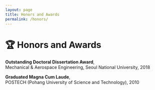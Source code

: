 ```yaml
---
layout: page
title: Honors and Awards
permalink: /honors/
---
```


# 🏆 Honors and Awards

**Outstanding Doctoral Dissertation Award**,  
Mechanical & Aerospace Engineering, Seoul National University, 2018

**Graduated Magna Cum Laude**,  
POSTECH (Pohang University of Science and Technology), 2010

